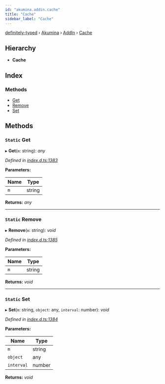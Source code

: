 ```yaml
---
id: "akumina.addin.cache"
title: "Cache"
sidebar_label: "Cache"
---
```


[definitely-typed](../index.md) › [Akumina](../modules/akumina.md) › [AddIn](../modules/akumina.addin.md) › [Cache](akumina.addin.cache.md)

## Hierarchy

* **Cache**

## Index

### Methods

* [Get](akumina.addin.cache.md#static-get)
* [Remove](akumina.addin.cache.md#static-remove)
* [Set](akumina.addin.cache.md#static-set)

## Methods

### `Static` Get

▸ **Get**(`m`: string): *any*

*Defined in [index.d.ts:1383](https://github.com/DefinitelyTyped/DefinitelyTyped/blob/0b97a539e8/types/akumina-core/index.d.ts#L1383)*

**Parameters:**

Name | Type |
------ | ------ |
`m` | string |

**Returns:** *any*

___

### `Static` Remove

▸ **Remove**(`m`: string): *void*

*Defined in [index.d.ts:1385](https://github.com/DefinitelyTyped/DefinitelyTyped/blob/0b97a539e8/types/akumina-core/index.d.ts#L1385)*

**Parameters:**

Name | Type |
------ | ------ |
`m` | string |

**Returns:** *void*

___

### `Static` Set

▸ **Set**(`m`: string, `object`: any, `interval`: number): *void*

*Defined in [index.d.ts:1384](https://github.com/DefinitelyTyped/DefinitelyTyped/blob/0b97a539e8/types/akumina-core/index.d.ts#L1384)*

**Parameters:**

Name | Type |
------ | ------ |
`m` | string |
`object` | any |
`interval` | number |

**Returns:** *void*
